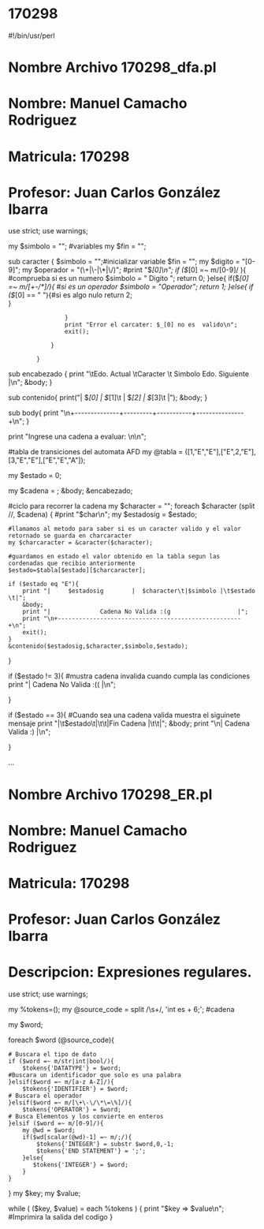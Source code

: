 # 170298
#!/bin/usr/perl

# Nombre Archivo 170298_dfa.pl
# Nombre: Manuel Camacho Rodriguez
# Matricula: 170298
# Profesor: Juan Carlos González Ibarra

use strict;
use warnings;


my $simbolo = ""; #variables
my $fin = "";

sub caracter {
    $simbolo = "";#inicializar variable
    $fin = "";
    my $digito = "[0-9]"; 
    my $operador = "(\+|\-|\*|\/)";
    #print "$_[0]\n";
                if ($_[0] =~  m/[0-9]/ ){ #comprueba si es un numero
                    $simbolo = " Digito ";
                    return 0;
                }else{
                    if($_[0] =~  m/[\+\-\/\*]/){ #si es un operador
                        $simbolo = "Operador";
                        return 1;
                    }else{
                        if ($_[0] == " "){#si es algo nulo
                            return 2;            
                        }
                        
                    }
                    print "Error el carcater: $_[0] no es  valido\n";
                    exit();
                    
                }       
                
            }

sub encabezado {
    print "\tEdo. Actual \tCaracter \t Simbolo  Edo. Siguiente |\n";
    &body;
}

sub contenido{
    print("|     $_[0]        |    $_[1]\t | $_[2]  |       $_[3]\t     |");
    &body;
}

sub body{
    print "\n+--------------+---------+-----------+---------------+\n";
}

print "Ingrese una cadena a evaluar:   \n\n";


#tabla de transiciones del automata AFD
my @tabla = ([1,"E","E"],["E",2,"E"],[3,"E","E"],["E","E","A"]);

my $estado = 0;

my $cadena = <STDIN>;
&body;
&encabezado;

#ciclo para recorrer la cadena
my $character = "";
foreach $character (split //, $cadena) {
    #print "$char\n";
    my $estadosig = $estado;
  
    #llamamos al metodo para saber si es un caracter valido y el valor retornado se guarda en charcaracter
    my $charcaracter = &caracter($character);
    
    #guardamos en estado el valor obtenido en la tabla segun las cordenadas que recibio anteriormente
    $estado=$tabla[$estado][$charcaracter];
    
    if ($estado eq "E"){
        print "|     $estadosig        |  $character\t|$simbolo |\t$estado  \t|";
        &body;
        print "|              Cadena No Valida :(g                   |";
        print "\n+----------------------------------------------------+\n";
        exit();
    }
    &contenido($estadosig,$character,$simbolo,$estado);       
}

if ($estado != 3){ #mustra cadena invalida cuando cumpla las condiciones
    print "|              Cadena No Valida :((                   |\n";

}    

if ($estado == 3){ #Cuando sea una cadena valida muestra el siguinete mensaje
    print "|\t$estado\t|\t\t|Fin Cadena |\t\t|";
    &body;
     print "\n|                Cadena Valida :)                     |\n";

}     


...

# Nombre Archivo 170298_ER.pl
# Nombre: Manuel Camacho Rodriguez
# Matricula: 170298
# Profesor: Juan Carlos González Ibarra
# Descripcion: Expresiones regulares.

use strict;
use warnings;

my %tokens=();
my @source_code =  split /\s+/, 'int es + 6;'; #cadena 

my $word;


foreach $word (@source_code){
    
    # Buscara el tipo de dato
    if ($word =~ m/str|int|bool/){        
		$tokens{'DATATYPE'} = $word;
    #Buscara un identificador que solo es una palabra
    }elsif($word =~ m/[a-z A-Z]/){		       
		$tokens{'IDENTIFIER'} = $word;
    # Buscara el operador
    }elsif($word =~ m/[\+\-\/\*\=\%]/){        
		$tokens{'OPERATOR'} = $word;
    # Busca Elementos y los convierte en enteros   
    }elsif ($word =~ m/[0-9]/){
		my @wd = $word;		 	
		if($wd[scalar(@wd)-1] =~ m/;/){			
			$tokens{'INTEGER'} = substr $word,0,-1;
			$tokens{'END STATEMENT'} = ';';
		}else{			   
		   $tokens{'INTEGER'} = $word;
		}	
	}
}
my $key;
my $value;

while ( ($key, $value) = each %tokens ) {
 print "$key => $value\n"; #Imprimira la salida del codigo
}

